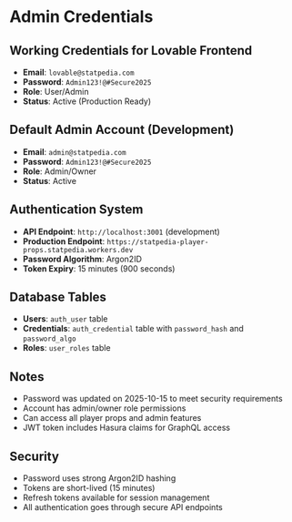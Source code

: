 # Admin Credentials

## Working Credentials for Lovable Frontend

- **Email**: `lovable@statpedia.com`
- **Password**: `Admin123!@#Secure2025`
- **Role**: User/Admin
- **Status**: Active (Production Ready)

## Default Admin Account (Development)

- **Email**: `admin@statpedia.com`
- **Password**: `Admin123!@#Secure2025`
- **Role**: Admin/Owner
- **Status**: Active

## Authentication System

- **API Endpoint**: `http://localhost:3001` (development)
- **Production Endpoint**: `https://statpedia-player-props.statpedia.workers.dev`
- **Password Algorithm**: Argon2ID
- **Token Expiry**: 15 minutes (900 seconds)

## Database Tables

- **Users**: `auth_user` table
- **Credentials**: `auth_credential` table with `password_hash` and `password_algo`
- **Roles**: `user_roles` table

## Notes

- Password was updated on 2025-10-15 to meet security requirements
- Account has admin/owner role permissions
- Can access all player props and admin features
- JWT token includes Hasura claims for GraphQL access

## Security

- Password uses strong Argon2ID hashing
- Tokens are short-lived (15 minutes)
- Refresh tokens available for session management
- All authentication goes through secure API endpoints
